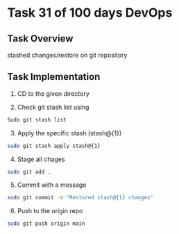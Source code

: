 # Task 31 of 100 days DevOps

## Task Overview 
stashed changes/restore on git repository

## Task Implementation

1. CD to the given directory

2. Check git stash list using

```bash
Sudo git stash list
```

3. Apply the specific stash (stash@{1})
```bash 
sudo git stash apply stash@{1}
```

4. Stage all chages

```bash
sudo git add . 
```

5. Commit with a message
```bash 
sudo git commit -m "Restored stash@{1} changes"

```
6. Push to the origin repo
```bash 
sudo git push origin main
```


